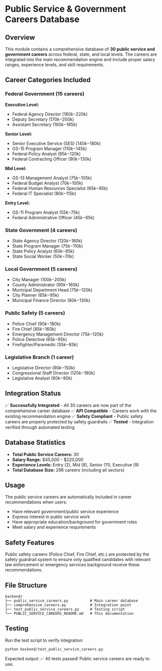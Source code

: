 # Public Service & Government Careers Database

## Overview
This module contains a comprehensive database of **30 public service and government careers** across federal, state, and local levels. The careers are integrated into the main recommendation engine and include proper salary ranges, experience levels, and skill requirements.

## Career Categories Included

### Federal Government (15 careers)
**Executive Level:**
- Federal Agency Director ($180k-$220k)
- Deputy Secretary ($170k-$200k) 
- Assistant Secretary ($160k-$185k)

**Senior Level:**
- Senior Executive Service (SES) ($140k-$180k)
- GS-15 Program Manager ($110k-$145k)
- Federal Policy Analyst ($85k-$120k)
- Federal Contracting Officer ($90k-$130k)

**Mid Level:**
- GS-13 Management Analyst ($75k-$105k)
- Federal Budget Analyst ($70k-$100k)
- Federal Human Resources Specialist ($65k-$95k)
- Federal IT Specialist ($80k-$115k)

**Entry Level:**
- GS-11 Program Analyst ($55k-$75k)
- Federal Administrative Officer ($45k-$65k)

### State Government (4 careers)
- State Agency Director ($120k-$180k)
- State Program Manager ($75k-$110k)
- State Policy Analyst ($60k-$85k)
- State Social Worker ($50k-$70k)

### Local Government (5 careers)
- City Manager ($100k-$200k)
- County Administrator ($90k-$160k)
- Municipal Department Head ($75k-$120k)
- City Planner ($65k-$95k)
- Municipal Finance Director ($80k-$130k)

### Public Safety (5 careers)
- Police Chief ($90k-$180k)
- Fire Chief ($85k-$160k)
- Emergency Management Director ($75k-$120k)
- Police Detective ($65k-$95k)
- Firefighter/Paramedic ($55k-$85k)

### Legislative Branch (1 career)
- Legislative Director ($90k-$150k)
- Congressional Staff Director ($120k-$180k)
- Legislative Analyst ($60k-$90k)

## Integration Status

✅ **Successfully Integrated** - All 30 careers are now part of the comprehensive career database
✅ **API Compatible** - Careers work with the existing recommendation engine
✅ **Safety Compliant** - Public safety careers are properly protected by safety guardrails
✅ **Tested** - Integration verified through automated testing

## Database Statistics

- **Total Public Service Careers:** 30
- **Salary Range:** $45,000 - $220,000
- **Experience Levels:** Entry (2), Mid (8), Senior (11), Executive (9)
- **Total Database Size:** 296 careers (including all sectors)

## Usage

The public service careers are automatically included in career recommendations when users:
- Have relevant government/public service experience
- Express interest in public service work
- Have appropriate education/background for government roles
- Meet salary and experience requirements

## Safety Features

Public safety careers (Police Chief, Fire Chief, etc.) are protected by the safety guardrail system to ensure only qualified candidates with relevant law enforcement or emergency services background receive these recommendations.

## File Structure

```
backend/
├── public_service_careers.py          # Main career database
├── comprehensive_careers.py           # Integration point
├── test_public_service_careers.py     # Testing script
└── PUBLIC_SERVICE_CAREERS_README.md   # This documentation
```

## Testing

Run the test script to verify integration:
```bash
python backend/test_public_service_careers.py
```

Expected output: ✅ All tests passed! Public service careers are ready to use.